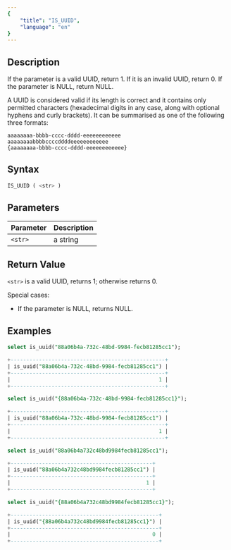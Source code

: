 ```yaml
---
{
    "title": "IS_UUID",
    "language": "en"
}
---
```


## Description

If the parameter is a valid UUID, return 1. If it is an invalid UUID, return 0. If the parameter is NULL, return NULL.

A UUID is considered valid if its length is correct and it contains only permitted characters (hexadecimal digits in any case, along with optional hyphens and curly brackets). It can be summarised as one of the following three formats:
```text
aaaaaaaa-bbbb-cccc-dddd-eeeeeeeeeeee
aaaaaaaabbbbccccddddeeeeeeeeeeee
{aaaaaaaa-bbbb-cccc-dddd-eeeeeeeeeeee}
```

## Syntax

```sql
IS_UUID ( <str> )
```

## Parameters
| Parameter  | Description |
|------------|-----------------|
| `<str>` | a string |


## Return Value

`<str>` is a valid UUID, returns 1; otherwise returns 0.

Special cases:
- If the parameter is NULL, returns NULL.

## Examples


```sql
select is_uuid("88a06b4a-732c-48bd-9984-fecb81285cc1");
```

```sql
+-------------------------------------------------+
| is_uuid("88a06b4a-732c-48bd-9984-fecb81285cc1") |
+-------------------------------------------------+
|                                               1 |
+-------------------------------------------------+
```

```sql
select is_uuid("{88a06b4a-732c-48bd-9984-fecb81285cc1}");
```

```sql
+-------------------------------------------------+
| is_uuid("88a06b4a-732c-48bd-9984-fecb81285cc1") |
+-------------------------------------------------+
|                                               1 |
+-------------------------------------------------+
```

```sql
select is_uuid("88a06b4a732c48bd9984fecb81285cc1");
```

```sql
+---------------------------------------------+
| is_uuid("88a06b4a732c48bd9984fecb81285cc1") |
+---------------------------------------------+
|                                           1 |
+---------------------------------------------+
```

```sql
select is_uuid("{88a06b4a732c48bd9984fecb81285cc1}");
```

```sql
+-----------------------------------------------+
| is_uuid("{88a06b4a732c48bd9984fecb81285cc1}") |
+-----------------------------------------------+
|                                             0 |
+-----------------------------------------------+
```